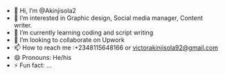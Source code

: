 - 👋 Hi, I’m @Akinjisola2
- 👀 I’m interested in Graphic design, Social media manager, Content writer.
- 🌱 I’m currently learning coding and script writing
- 💞️ I’m looking to collaborate on Upwork
- 📫 How to reach me :+2348115648166 or victorakinjisola92@gmail.com
- 😄 Pronouns: He/his
- ⚡ Fun fact: ...

<!---
Akinjisola2/Akinjisola2 is a ✨ special ✨ repository because its `README.md` (this file) appears on your GitHub profile.
You can click the Preview link to take a look at your changes.
--->

